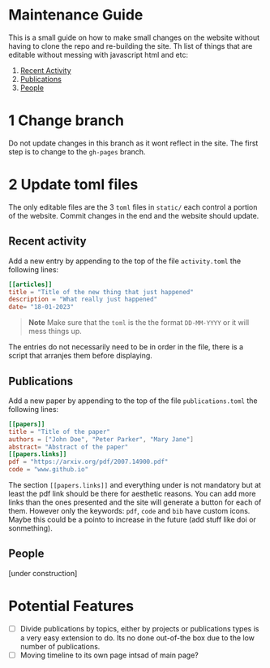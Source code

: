 # Maintenance Guide

This is a small guide on how to make small changes on the website without having to clone the repo and re-building the site. Th list of things that are editable without messing with javascript html and etc:

1. [Recent Activity](#recent-activity)
2. [Publications](#publications)
3. [People](#people)

# 1 Change branch

Do not update changes in this branch as it wont reflect in the site. The first step is to change to the `gh-pages` branch.

# 2 Update toml files

The only editable files are the 3 `toml` files in `static/` each control a portion of the website. Commit changes in the end and the website should update.

## Recent activity

Add a new entry by appending to the top of the file `activity.toml` the following lines:

```toml
[[articles]]
title = "Title of the new thing that just happened"
description = "What really just happened"
date= "18-01-2023"
```

> **Note**
> Make sure that the `toml` is the the format `DD-MM-YYYY` or it will mess things up.

The entries do not necessarily need to be in order in the file, there is a script that arranjes them before displaying.

## Publications

Add a new paper by appending to the top of the file `publications.toml` the following lines:

```toml
[[papers]]
title = "Title of the paper"
authors = ["John Doe", "Peter Parker", "Mary Jane"]
abstract= "Abstract of the paper"
[[papers.links]]
pdf = "https://arxiv.org/pdf/2007.14900.pdf"
code = "www.github.io"
```

The section `[[papers.links]]` and everything under is not mandatory but at least the pdf link should be there for aesthetic reasons. You can add more links than the ones presented and the site will generate a button for each of them. However only the keywords: `pdf`, `code` and `bib` have custom icons. Maybe this could be a pointo to increase in the future (add stuff like doi or sonmething).

## People

[under construction]

# Potential Features

- [ ] Divide publications by topics, either by projects or publications types is a very easy extension to do. Its no done out-of-the box due to the low number of publications.
- [ ] Moving timeline to its own page intsad of main page?
